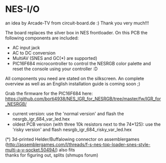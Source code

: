 NES-I/O
========

an idea by Arcade-TV from circuit-board.de :) Thank you very much!!!

The board replaces the silver box in NES frontloader. On this PCB the following components are included:

- AC input jack
- AC to DC conversion
- MultiAV (SNES and GC(*) are supported) 
- PIC16F684 microcontroller to control the NESRGB color palette and reset the console using your controller :D

All components you need are stated on the silkscreen. An complete overview as well as an English installation guide is coming soon ;)

Grab the firmware for the PIC16F684 here: https://github.com/borti4938/NES_IGR_for_NESRGB/tree/master/fw/IGR_for_NESRGB/
- current version: use the 'normal version' and flash the nesrgb_igr_684_var_led.hex
- oldest PCB version (with three 10k resistors next to the 74*125): use the 'risky version' and flash nesrgb_igr_684_risky_var_led.hex

(*) 3d-printed Helder/Buffalowing connector on assemblergames (http://assemblergames.com/l/threads/f-s-nes-top-loader-snes-style-multi-a-v-socket.50494/) also fits  
    thanks for figuring out, splits (shmups forum)

